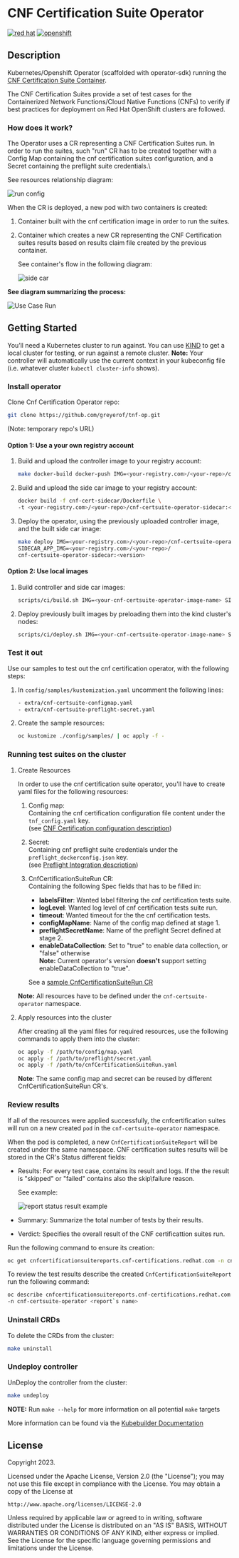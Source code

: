 # CNF Certification Suite Operator

[![red hat](https://img.shields.io/badge/red%20hat---?color=gray&logo=redhat&logoColor=red&style=flat)](https://www.redhat.com)
[![openshift](https://img.shields.io/badge/openshift---?color=gray&logo=redhatopenshift&logoColor=red&style=flat)](https://www.redhat.com/en/technologies/cloud-computing/openshift)

## Description

Kubernetes/Openshift Operator (scaffolded with operator-sdk) running the
[CNF Certification Suite Container](https://github.com/test-network-function/cnf-certification-test).

The CNF Certification Suites provide a set of test cases for the
Containerized Network Functions/Cloud Native Functions (CNFs) to verify if
best practices for deployment on Red Hat OpenShift clusters are followed.

### How does it work?

The Operator uses a CR representing a CNF Certification Suites run.
In order to run the suites, such "run" CR has to be created together
with a Config Map containing the cnf certification suites configuration,
and a Secret containing the preflight suite credentials.\

See resources relationship diagram:

![run config](doc/uml/run_config.png)

When the CR is deployed, a new pod with two containers is created:

1. Container built with the cnf certification image in order to run the suites.
2. Container which creates a new CR representing the CNF Certification suites
results based on results claim file created by the previous container.

    See container's flow in the following diagram:

    ![side car](doc/uml/side_car.png)

**See diagram summarizing the process:**

![Use Case Run](doc/uml/use_case_run.png)

## Getting Started

You’ll need a Kubernetes cluster to run against.
You can use [KIND](https://sigs.k8s.io/kind) to get a local cluster for testing,
or run against a remote cluster.
**Note:** Your controller will automatically use the current context in your
kubeconfig file (i.e. whatever cluster `kubectl cluster-info` shows).

### Install operator

Clone Cnf Certification Operator repo:

```sh
git clone https://github.com/greyerof/tnf-op.git
```

(Note: temporary repo's URL)

#### Option 1: Use a your own registry account

1. Build and upload the controller image to your registry account:

    ```sh
    make docker-build docker-push IMG=<your-registry.com>/<your-repo>/cnf-certsuite-operator:<version>
    ```

2. Build and upload the side car image to your registry account:

    ```sh
    docker build -f cnf-cert-sidecar/Dockerfile \
    -t <your-registry.com>/<your-repo>/cnf-certsuite-operator-sidecar:<version> .
    ```

3. Deploy the operator, using the previously uploaded controller image,
 and the built side car image:

    ```sh
    make deploy IMG=<your-registry.com>/<your-repo>/cnf-certsuite-operator:<version>\
    SIDECAR_APP_IMG=<your-registry.com>/<your-repo>/
    cnf-certsuite-operator-sidecar:<version>
    ```

#### Option 2: Use local images

1. Build controller and side car images:

    ```sh
    scripts/ci/build.sh IMG=<your-cnf-certsuite-operator-image-name> SIDECAR_IMG=<your-sidecar-app-image-name>
    ```

2. Deploy previously built images by preloading them into the kind cluster's nodes:

    ```sh
    scripts/ci/deploy.sh IMG=<your-cnf-certsuite-operator-image-name> SIDECAR_IMG=<your-sidecar-app-image-name>
    ```

### Test it out

Use our samples to test out the cnf certification operator, with the following steps:

1. In `config/samples/kustomization.yaml` uncomment the following lines:

    ```sh
    - extra/cnf-certsuite-configmap.yaml
    - extra/cnf-certsuite-preflight-secret.yaml
    ```

2. Create the sample resources:

    ```sh
    oc kustomize ./config/samples/ | oc apply -f -
    ```

### Running test suites on the cluster

1. Create Resources

    In order to use the cnf certification suite operator,
    you'll have to create yaml files for the following resources:

    1. Config map:\
    Containing the cnf certification configuration file
    content under the `tnf_config.yaml` key.\
    (see [CNF Certification configuration description](https://test-network-function.github.io/cnf-certification-test/configuration/))

    2. Secret:\
    Containing cnf preflight suite credentials
    under the `preflight_dockerconfig.json` key.\
    (see [Preflight Integration description](https://test-network-function.github.io/cnf-certification-test/runtime-env/#disable-intrusive-tests))

    3. CnfCertificationSuiteRun CR:\
    Containing the following Spec fields that has to be filled in:
        - **labelsFilter**: Wanted label filtering the cnf certification tests suite.
        - **logLevel**: Wanted log level of cnf certification tests suite run.
        - **timeout**: Wanted timeout for the the cnf certification tests.
        - **configMapName**: Name of the config map defined at stage 1.
        - **preflightSecretName**: Name of the preflight Secret
        defined at stage 2.
        - **enableDataCollection**: Set to "true" to enable data collection,
        or "false" otherwise\
        **Note:** Current operator's version **doesn't** support
        setting enableDataCollection to "true".

        See a [sample CnfCertificationSuiteRun CR](https://github.com/greyerof/tnf-op/blob/main/config/samples/cnf-certifications_v1alpha1_cnfcertificationsuiterun.yaml)

    **Note:** All resources have to be defined
    under the `cnf-certsuite-operator` namespace.

2. Apply resources into the cluster

    After creating all the yaml files for required resources,
    use the following commands to apply them into the cluster:

    ```sh
    oc apply -f /path/to/config/map.yaml
    oc apply -f /path/to/preflight/secret.yaml
    oc apply -f /path/to/cnfCertificationSuiteRun.yaml
    ```

    **Note**: The same config map and secret can be reused
    by different CnfCertificationSuiteRun CR's.

### Review results

If all of the resources were applied successfully, the cnfcertification suites
will run on a new created `pod` in the `cnf-certsuite-operator` namespace.

When the pod is completed, a new `CnfCertificationSuiteReport` will be created
under the same namespace.
CNF certification suites results will be stored in the CR's Status different fields:

- Results: For every test case, contains its result and logs.
If the the result is "skipped" or "failed" contains also the skip\failure reason.

    See example:

    ![report status result example](doc/examples/report_status_result_example.png)

- Summary: Summarize the total number of tests by their results.
- Verdict: Specifies the overall result of the CNF certificattion suites run.

Run the following command to ensure its creation:

```sh
oc get cnfcertificationsuitereports.cnf-certifications.redhat.com -n cnf-certsuite-operator
```

To review the test results describe the created
`CnfCertificationSuiteReport` run the following command:

```sh
oc describe cnfcertificationsuitereports.cnf-certifications.redhat.com \
-n cnf-certsuite-operator <report`s name>
```

### Uninstall CRDs

To delete the CRDs from the cluster:

```sh
make uninstall
```

### Undeploy controller

UnDeploy the controller from the cluster:

```sh
make undeploy
```

**NOTE:** Run `make --help` for more information on all potential `make` targets

More information can be found via the [Kubebuilder Documentation](https://book.kubebuilder.io/introduction.html)

## License

Copyright 2023.

Licensed under the Apache License, Version 2.0 (the "License");
you may not use this file except in compliance with the License.
You may obtain a copy of the License at

```plaintext
http://www.apache.org/licenses/LICENSE-2.0
```

Unless required by applicable law or agreed to in writing, software
distributed under the License is distributed on an "AS IS" BASIS,
WITHOUT WARRANTIES OR CONDITIONS OF ANY KIND, either express or implied.
See the License for the specific language governing permissions and
limitations under the License.
